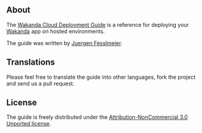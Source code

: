 ## About ##
The [Wakanda Cloud Deployment Guide](https://github.com/chinshr/wakanda-cloud-deployment-guide/en/deployment-guide) is a reference for deploying your [Wakanda](http://wakanda.org) app on hosted environments.

The guide was written by [Juergen Fesslmeier](wakanda@wakanda.org).

## Translations ##
Please feel free to translate the guide into other languages, fork the project and send us a pull request.

## License ##
The guide is freely distributed under the  [Attribution-NonCommercial 3.0 Unported license](<http://creativecommons.org/licenses/by-nc/3.0/legalcode>).
